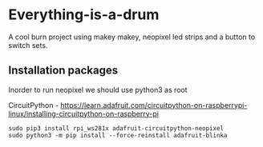 # Everything-is-a-drum

A cool burn project using makey makey, neopixel led strips and a button to switch sets. 

## Installation packages
Inorder to run neopixel we should use python3 as root

CircuitPython - https://learn.adafruit.com/circuitpython-on-raspberrypi-linux/installing-circuitpython-on-raspberry-pi

```
sudo pip3 install rpi_ws281x adafruit-circuitpython-neopixel
sudo python3 -m pip install --force-reinstall adafruit-blinka
```
